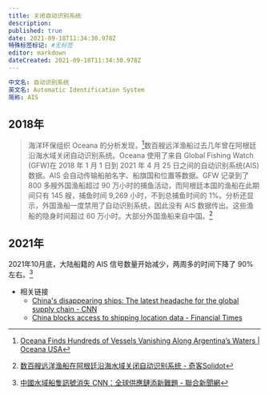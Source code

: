 ```yaml
---
title: 关闭自动识别系统
description: 
published: true
date: 2021-09-18T11:34:30.978Z
特殊标签标记: #无标签
editor: markdown
dateCreated: 2021-09-18T11:34:30.978Z
---
```


```YAML
中文名: 自动识别系统
英文名: Automatic Identification System
简称: AIS
```

## 2018年

> 海洋环保组织 Oceana 的分析发现，[^02009]数百艘远洋渔船过去几年曾在阿根廷沿海水域关闭自动识别系统。Oceana 使用了来自 Global Fishing Watch (GFW)在 2018 年 1 月 1 日到 2021 年 4 月 25 日之间的自动识别系统(AIS) 数据。AIS 会自动传输船舶名字、船旗国和位置等数据。GFW 记录到了 800 多艘外国渔船超过 90 万小时的捕鱼活动，而阿根廷本国的渔船在此期间只有 145 艘，捕鱼时间 9,269 小时，不到总捕鱼时间的 1%。分析还显示，外国渔船一度禁用了自动识别系统，因此没有 AIS 数据传出。这些渔船的隐身时间超过 60 万小时。大部分外国渔船来自中国。[^67983]

[^02009]: [Oceana Finds Hundreds of Vessels Vanishing Along Argentina’s Waters | Oceana USA](https://web.archive.org/web/20210607202009/https://usa.oceana.org/publications/reports/oceana-finds-hundreds-vessels-vanishing-along-argentinas-waters)

[^67983]: [数百艘远洋渔船在阿根廷沿海水域关闭自动识别系统 - 奇客Solidot](https://web.archive.org/web/20210609011324/https://www.solidot.org/story?sid=67983)

## 2021年

2021年10月底，大陆船籍的 AIS 信号数量开始减少，两周多的时间下降了 90% 左右。[^5915139]

[^5915139]: [中國水域船隻訊號消失 CNN：全球供應鏈添新難題 - 聯合新聞網](https://web.archive.org/web/20211127084733/https://udn.com/news/story/6811/5915139)

+ 相关链接
    + [China's disappearing ships: The latest headache for the global supply chain - CNN](https://web.archive.org/web/20211126224828/https://edition.cnn.com/2021/11/24/business/china-shipping-data-mic-intl-hnk/index.html)
    + [China blocks access to shipping location data - Financial Times](https://web.archive.org/web/20211126074940/https://www.ft.com/content/875f6d2d-b09d-406c-b97c-64f987481cf8)
